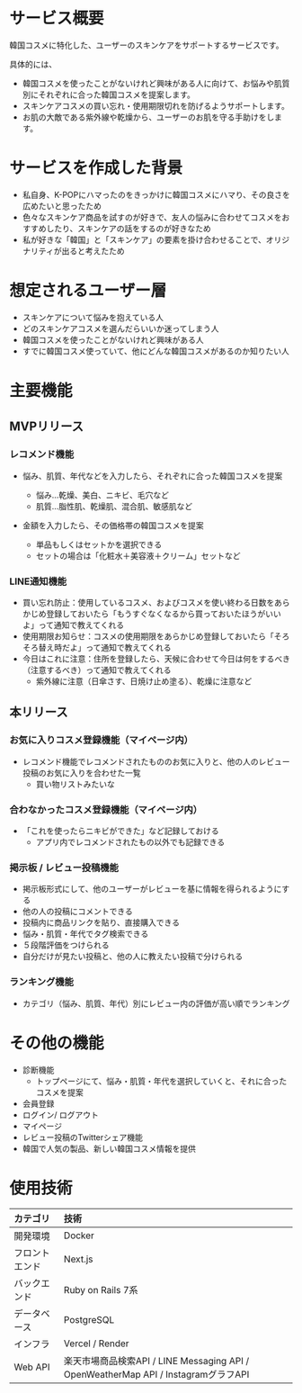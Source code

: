 # サービス概要
韓国コスメに特化した、ユーザーのスキンケアをサポートするサービスです。

具体的には、
- 韓国コスメを使ったことがないけれど興味がある人に向けて、お悩みや肌質別にそれぞれに合った韓国コスメを提案します。
- スキンケアコスメの買い忘れ・使用期限切れを防げるようサポートします。
- お肌の大敵である紫外線や乾燥から、ユーザーのお肌を守る手助けをします。

# サービスを作成した背景
- 私自身、K-POPにハマったのをきっかけに韓国コスメにハマり、その良さを広めたいと思ったため
- 色々なスキンケア商品を試すのが好きで、友人の悩みに合わせてコスメをおすすめしたり、スキンケアの話をするのが好きなため
- 私が好きな「韓国」と「スキンケア」の要素を掛け合わせることで、オリジナリティが出ると考えたため

# 想定されるユーザー層
- スキンケアについて悩みを抱えている人
- どのスキンケアコスメを選んだらいいか迷ってしまう人
- 韓国コスメを使ったことがないけれど興味がある人
- すでに韓国コスメ使っていて、他にどんな韓国コスメがあるのか知りたい人

# 主要機能
## MVPリリース
### レコメンド機能
- 悩み、肌質、年代などを入力したら、それぞれに合った韓国コスメを提案
  - 悩み…乾燥、美白、ニキビ、毛穴など
  - 肌質…脂性肌、乾燥肌、混合肌、敏感肌など

- 金額を入力したら、その価格帯の韓国コスメを提案
  - 単品もしくはセットかを選択できる
  - セットの場合は「化粧水＋美容液＋クリーム」セットなど

### LINE通知機能
- 買い忘れ防止：使用しているコスメ、およびコスメを使い終わる日数をあらかじめ登録しておいたら「もうすぐなくなるから買っておいたほうがいいよ」って通知で教えてくれる
- 使用期限お知らせ：コスメの使用期限をあらかじめ登録しておいたら「そろそろ替え時だよ」って通知で教えてくれる
- 今日はこれに注意：住所を登録したら、天候に合わせて今日は何をするべき（注意するべき）って通知で教えてくれる
  - 紫外線に注意（日傘さす、日焼け止め塗る）、乾燥に注意など

## 本リリース
### お気に入りコスメ登録機能（マイページ内）
- レコメンド機能でレコメンドされたもののお気に入りと、他の人のレビュー投稿のお気に入りを合わせた一覧
  - 買い物リストみたいな

### 合わなかったコスメ登録機能（マイページ内）
- 「これを使ったらニキビができた」など記録しておける
  - アプリ内でレコメンドされたもの以外でも記録できる

### 掲示板 / レビュー投稿機能
- 掲示板形式にして、他のユーザーがレビューを基に情報を得られるようにする
- 他の人の投稿にコメントできる
- 投稿内に商品リンクを貼り、直接購入できる
- 悩み・肌質・年代でタグ検索できる
- ５段階評価をつけられる
- 自分だけが見たい投稿と、他の人に教えたい投稿で分けられる

### ランキング機能
- カテゴリ（悩み、肌質、年代）別にレビュー内の評価が高い順でランキング

# その他の機能
- 診断機能
  - トップページにて、悩み・肌質・年代を選択していくと、それに合ったコスメを提案
- 会員登録
- ログイン/ ログアウト
- マイページ
- レビュー投稿のTwitterシェア機能
- 韓国で人気の製品、新しい韓国コスメ情報を提供

# 使用技術
|カテゴリ|技術|
|:-------------|:------------|
|開発環境|Docker|
|フロントエンド|Next.js|
|バックエンド|Ruby on Rails 7系|
|データベース|PostgreSQL|
|インフラ|Vercel / Render|
|Web API|楽天市場商品検索API / LINE Messaging API / OpenWeatherMap API / InstagramグラフAPI|
